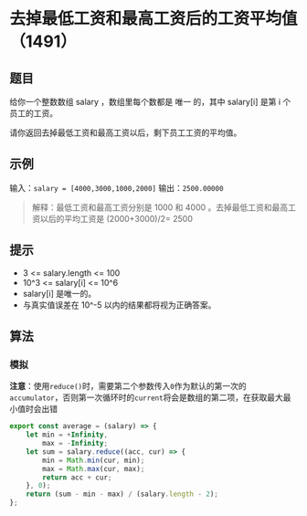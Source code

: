 # 去掉最低工资和最高工资后的工资平均值（1491）

## 题目

给你一个整数数组 salary ，数组里每个数都是 唯一 的，其中 salary[i] 是第 i 个员工的工资。

请你返回去掉最低工资和最高工资以后，剩下员工工资的平均值。

## 示例

输入：`salary = [4000,3000,1000,2000]`
输出：`2500.00000`
> 解释：最低工资和最高工资分别是 1000 和 4000 。去掉最低工资和最高工资以后的平均工资是 (2000+3000)/2= 2500

## 提示

- 3 <= salary.length <= 100
- 10^3 <= salary[i] <= 10^6
- salary[i] 是唯一的。
- 与真实值误差在 10^-5 以内的结果都将视为正确答案。

## 算法

### 模拟

**注意**：使用`reduce()`时，需要第二个参数传入`0`作为默认的第一次的`accumulator`，否则第一次循环时的`current`将会是数组的第二项，在获取最大最小值时会出错

```js
export const average = (salary) => {
	let min = +Infinity,
		max = -Infinity;
	let sum = salary.reduce((acc, cur) => {
		min = Math.min(cur, min);
		max = Math.max(cur, max);
		return acc + cur;
	}, 0);
	return (sum - min - max) / (salary.length - 2);
};
```